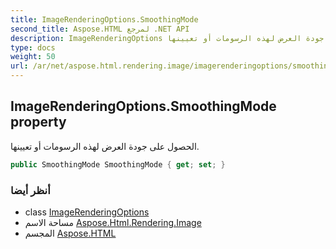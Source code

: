 ```yaml
---
title: ImageRenderingOptions.SmoothingMode
second_title: Aspose.HTML لمرجع .NET API
description: ImageRenderingOptions ملكية. الحصول على جودة العرض لهذه الرسومات أو تعيينها.
type: docs
weight: 50
url: /ar/net/aspose.html.rendering.image/imagerenderingoptions/smoothingmode/
---
```

## ImageRenderingOptions.SmoothingMode property

الحصول على جودة العرض لهذه الرسومات أو تعيينها.

```csharp
public SmoothingMode SmoothingMode { get; set; }
```

### أنظر أيضا

* class [ImageRenderingOptions](../)
* مساحة الاسم [Aspose.Html.Rendering.Image](../../imagerenderingoptions/)
* المجسم [Aspose.HTML](../../../)


